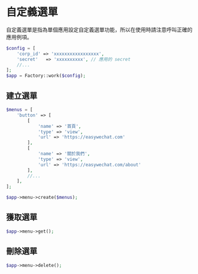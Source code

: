 # 自定義選單

自定義選單是指為單個應用設定自定義選單功能，所以在使用時請注意呼叫正確的應用例項。

```php
$config = [
    'corp_id' => 'xxxxxxxxxxxxxxxxx',
    'secret'   => 'xxxxxxxxxx', // 應用的 secret
    //...
];
$app = Factory::work($config);
```

## 建立選單

```php
$menus = [
    'button' => [
        [
            'name' => '首頁',
            'type' => 'view',
            'url' => 'https://easywechat.com'
        ],
        [
            'name' => '關於我們',
            'type' => 'view',
            'url' => 'https://easywechat.com/about'
        ],
        //...
    ],
];

$app->menu->create($menus);
```

## 獲取選單

```php
$app->menu->get();
```

## 刪除選單

```php
$app->menu->delete();
```
